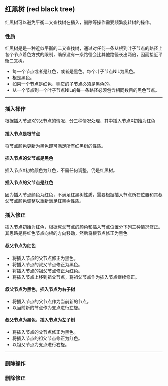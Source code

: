 ## 红黑树 (red black tree)
红黑树可以避免平衡二叉查找树在插入，删除等操作需要频繁旋转树的操作。

### 性质
红黑树是是一种近似平衡的二叉查找树，通过对任何一条从根到叶子节点的路径上各个节点着色方式的限制，确保没有一条路径会比其他路径长出两倍，因而接近平衡二叉树。
* 每一个节点或者是红色，或者是黑色。每个叶子节点NIL为黑色。
* 根是黑色。
* 如果一个节点是红色，则它的子节点必须是黑色的。
* 从一个节点到一个叶子节点NIL的每一条路径必须包含相同数目的黑色节点。
***

### 插入操作
根据插入节点X的父节点的情况，分三种情况处理，其中插入节点X初始为红色
#### 插入节点是根节点
将节点颜色更新为黑色即可满足所有红黑树的性质。
#### 插入节点的父节点是黑色
插入节点X初始颜色为红色，不需任何调整，仍是红黑树。
#### 插入节点的父节点是红色
因为插入节点颜色为红色，不满足红黑树性质，需要根据插入节点所在位置和其叔父节点颜色调整以重新满足红黑树性质。

### 插入修正
插入节点初始为红色，根据叔父节点的颜色和插入节点位置分下列三种情况修正。其思路是将红色节点向根的方向移动，然后将根节点修正为黑色
#### 叔父节点为红色
* 将插入节点的父节点修正为黑色。
* 将插入节点的叔父节点修正为黑色。
* 将插入节点的祖父节点修正为红色。
* 将插入节点上移到祖父节点，将祖父节点作为插入节点继续修正。
#### 叔父节点为黑色，插入节点为右子树
* 将插入节点的父节点作为当前新的节点。
* 以当前新的节点作为支点进行左旋。
#### 叔父节点为黑色，插入节点为左子树
* 将插入节点的父节点修正为黑色。
* 将插入节点的祖父节点修正为红色。
* 以祖父节点为支点进行右旋。
***

### 删除操作

### 删除修正
